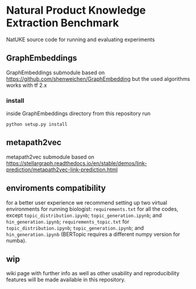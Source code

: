 # Natural Product Knowledge Extraction Benchmark
NatUKE source code for running and evaluating experiments

## GraphEmbeddings
GraphEmbeddings submodule based on https://github.com/shenweichen/GraphEmbedding but the used algorithms works with tf 2.x
### install
inside GraphEmbeddings directory from this repository run
```
python setup.py install
```

## metapath2vec
metapath2vec submodule based on https://stellargraph.readthedocs.io/en/stable/demos/link-prediction/metapath2vec-link-prediction.html

## enviroments compatibility
for a better user experience we recommend setting up two virtual environments for running biologist: 
```requirements.txt``` for all the codes, except ```topic_distribution.ipynb```; ```topic_generation.ipynb```; and ```hin_generation.ipynb```;
```requirements_topic.txt``` for ```topic_distribution.ipynb```; ```topic_generation.ipynb```; and ```hin_generation.ipynb``` (BERTopic requires a different numpy version for numba).

## wip
wiki page with further info as well as other usability and reproducibility features will be made available in this repository.
